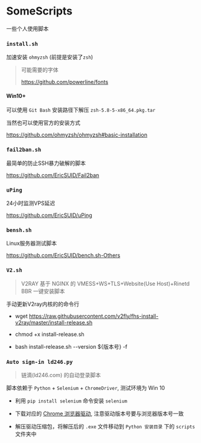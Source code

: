 # SomeScripts
一些个人使用脚本

### `install.sh`

加速安装 `ohmyzsh` (前提是安装了`zsh`)

> 可能需要的字体
>
> https://github.com/powerline/fonts

#### Win10+

可以使用 `Git Bash` 安装路径下解压 `zsh-5.8-5-x86_64.pkg.tar`



当然也可以使用官方的安装方式

https://github.com/ohmyzsh/ohmyzsh#basic-installation

### `fail2ban.sh`

最简单的防止SSH暴力破解的脚本

https://github.com/EricSUID/Fail2ban

### `uPing`

24小时监测VPS延迟

https://github.com/EricSUID/uPing

### `bensh.sh`

Linux服务器测试脚本

https://github.com/EricSUID/bench.sh-Others

### `V2.sh`

> V2RAY 基于 NGINX 的 VMESS+WS+TLS+Website(Use Host)+Rinetd BBR 一键安装脚本

手动更新V2ray内核的的命令行

- wget https://raw.githubusercontent.com/v2fly/fhs-install-v2ray/master/install-release.sh

- chmod +x install-release.sh

- bash install-release.sh --version ${版本号} -f


### `Auto sign-in ld246.py`

> 链滴(ld246.com) 的自动登录脚本

脚本依赖于 `Python` + `Selenium` + `ChromeDriver`, 测试环境为 Win 10

- 利用 `pip install selenium` 命令安装 `selenium`

- 下载对应的 [Chrome 浏览器驱动](http://npm.taobao.org/mirrors/chromedriver/), 注意驱动版本号要与浏览器版本号一致

- 解压驱动压缩包，将解压后的 `.exe` 文件移动到 `Python 安装目录` 下的 `scripts` 文件夹中
